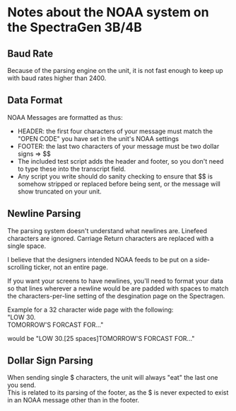 # Notes about the NOAA system on the SpectraGen 3B/4B  
  
## Baud Rate  
Because of the parsing engine on the unit, it is not fast enough to keep up with baud rates higher than 2400.  

## Data Format
NOAA Messages are formatted as thus:
  - HEADER: the first four characters of your message must match the "OPEN CODE" you have set in the unit's NOAA settings  
  - FOOTER: the last two characters of your message must be two dollar signs => $$  
  - The included test script adds the header and footer, so you don't need to type these into the transcript field.  
  - Any script you write should do sanity checking to ensure that $$ is somehow stripped or replaced before being sent, or the message will show truncated on your unit.  
    
## Newline Parsing  
The parsing system doesn't understand what newlines are. Linefeed characters are ignored. Carriage Return characters are replaced with a single space.  
  
I believe that the designers intended NOAA feeds to be put on a side-scrolling ticker, not an entire page.  
  
If you want your screens to have newlines, you'll need to format your data so that lines wherever a newline would be are padded with spaces to match the characters-per-line setting of the desgination page on the Spectragen.  
  
Example for a 32 character wide page with the following:  
"LOW 30.  
TOMORROW'S FORCAST FOR..."  
    
would be "LOW 30.[25 spaces]TOMORROW'S FORCAST FOR..."  
    
## Dollar Sign Parsing  
When sending single $ characters, the unit will always "eat" the last one you send.  
This is related to its parsing of the footer, as the $ is never expected to exist in an NOAA message other than in the footer.  


